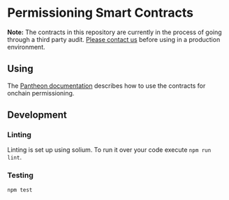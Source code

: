 # Permissioning Smart Contracts

**Note:** The contracts in this repository are currently in the process of going through a third party audit. [Please
contact us](https://pegasys.tech/contact/) before using in a production environment. 

## Using 

The [Pantheon documentation](https://docs.pantheon.pegasys.tech/en/stable/Permissions/Onchain-Permissioning/) 
describes how to use the contracts for onchain permissioning. 

## Development

### Linting
Linting is set up using solium. To run it over your code execute `npm run lint`.

### Testing
`npm test`
